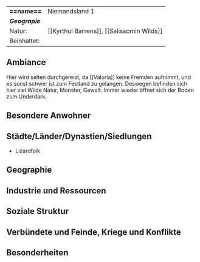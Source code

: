 
|                 |                                           |
| :-------------- | :---------------------------------------- |
| **==name==**    | Niemandsland 1                            |
| ***Geograpie*** |                                           |
| Natur:          | [[Kyrthul Barrens]], [[Salissomin Wilds]] |
| Beinhaltet:     |                                           |
## Ambiance
Hier wird selten durchgereist, da [[Valoria]] keine Fremden aufnimmt, und es sonst schwer ist zum Festland zu gelangen.
Deswegen befinden sich hier viel Wilde Natur, Monster, Gewalt. Immer wieder öffnet sich der Boden zum Underdark.
## Besondere Anwohner
## Städte/Länder/Dynastien/Siedlungen
- Lizardfolk
## Geographie

## Industrie und Ressourcen
## Soziale Struktur
## Verbündete und Feinde, Kriege und Konflikte
## Besonderheiten